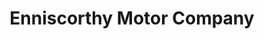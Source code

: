 ---
title: "Enniscorthy Motor Company"
url: /enniscorthy/enniscorthy-motor-company/
shop: Autohaus
---